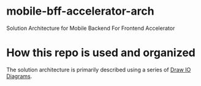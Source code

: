 # mobile-bff-accelerator-arch
Solution Architecture for Mobile Backend For Frontend Accelerator

# How this repo is used and organized
The solution architecture is primarily described using a series of
[Draw IO Diagrams](https://about.draw.io/about-us/).
